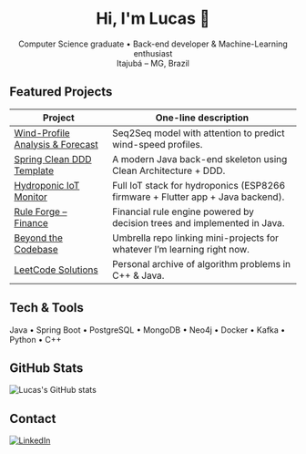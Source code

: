 <h1 align="center">Hi, I'm Lucas 👋</h1>
<p align="center">
  Computer Science graduate • Back-end developer & Machine-Learning enthusiast<br/>
  Itajubá – MG, Brazil
</p>

## Featured Projects

| Project | One-line description |
|---------|----------------------|
| [Wind-Profile Analysis & Forecast](https://github.com/Perebati/tcc-wind-profile-analysis-forescating) | Seq2Seq model with attention to predict wind-speed profiles. |
| [Spring Clean DDD Template](https://github.com/Perebati/java-spring-clean-ddd-template) | A modern Java back-end skeleton using Clean Architecture + DDD. |
| [Hydroponic IoT Monitor](https://github.com/Perebati/hydroponic-iot-monitor) | Full IoT stack for hydroponics (ESP8266 firmware + Flutter app + Java backend). |
| [Rule Forge – Finance](https://github.com/Perebati/rule-forge-finance) | Financial rule engine powered by decision trees and implemented in Java. |
| [Beyond the Codebase](https://github.com/Perebati/beyond-the-codebase) | Umbrella repo linking mini-projects for whatever I’m learning right now. |
| [LeetCode Solutions](https://github.com/Perebati/leetcode) | Personal archive of algorithm problems in C++ & Java. |

## Tech & Tools
Java • Spring Boot • PostgreSQL • MongoDB • Neo4j • Docker • Kafka • Python • C++

## GitHub Stats
![Lucas&#39;s GitHub stats](https://github-readme-stats.vercel.app/api?username=Perebati&show_icons=true)

## Contact
[![LinkedIn](https://img.shields.io/badge/LinkedIn-Lucas%20Pereira-blue?logo=linkedin)](https://www.linkedin.com/in/perebati/)

